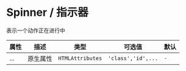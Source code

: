 # Spinner / 指示器

表示一个动作正在进行中

<playground
title="默认的"
desc="想要表示加载中状态或后台运行任务? 试试Loading组件。"
name="ex-spinner-default"
/>

<attributes>
  
<attributes-title title="Spinner Props" />

| 属性 | 描述     | 类型             | 可选值             | 默认 |
| ---- | -------- | ---------------- | ------------------ | ---- |
| ...  | 原生属性 | `HTMLAttributes` | `'class','id',...` | `-`  |

</attributes>
